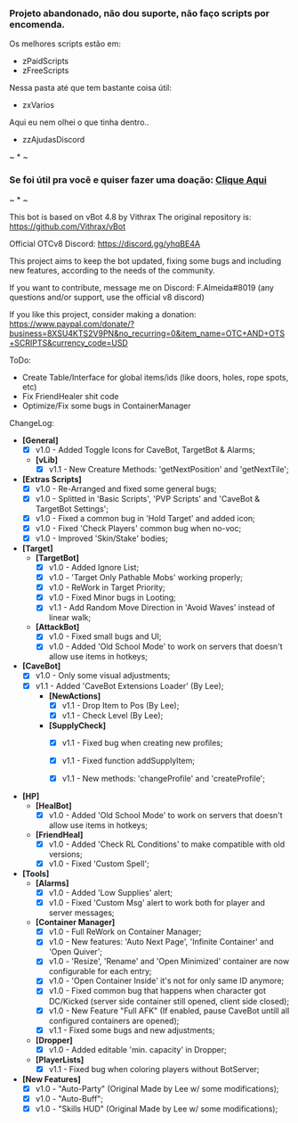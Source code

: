 ### Projeto abandonado, não dou suporte, não faço scripts por encomenda.

Os melhores scripts estão em:
- zPaidScripts
- zFreeScripts

Nessa pasta até que tem bastante coisa útil:
- zxVarios

Aqui eu nem olhei o que tinha dentro..
- zzAjudasDiscord

~
*
~

### Se foi útil pra você e quiser fazer uma doação: [Clique Aqui](https://www.paypal.com/donate/?business=8XSU4KTS2V9PN&no_recurring=0&item_name=OTC+AND+OTS+SCRIPTS&currency_code=BRL)


~
*
~

This bot is based on vBot 4.8 by Vithrax
The original repository is: https://github.com/Vithrax/vBot

Official OTCv8 Discord: https://discord.gg/yhqBE4A

This project aims to keep the bot updated, fixing some bugs and including new features, according to the needs of the community.

If you want to contribute, message me on Discord: F.Almeida#8019
(any questions and/or support, use the official v8 discord)

If you like this project, consider making a donation:
https://www.paypal.com/donate/?business=8XSU4KTS2V9PN&no_recurring=0&item_name=OTC+AND+OTS+SCRIPTS&currency_code=USD

ToDo:
- Create Table/Interface for global items/ids (like doors, holes, rope spots, etc)
- Fix FriendHealer shit code
- Optimize/Fix some bugs in ContainerManager

ChangeLog:
- **[General]**
  - [x] v1.0 - Added Toggle Icons for CaveBot, TargetBot & Alarms;
  - **[vLib]**
    - [x] v1.1 - New Creature Methods: 'getNextPosition' and 'getNextTile';

- **[Extras Scripts]**
  - [x] v1.0 - Re-Arranged and fixed some general bugs;
  - [x] v1.0 - Splitted in 'Basic Scripts', 'PVP Scripts' and 'CaveBot & TargetBot Settings';
  - [x] v1.0 - Fixed a common bug in 'Hold Target' and added icon;
  - [x] v1.0 - Fixed 'Check Players' common bug when no-voc;
  - [x] v1.0 - Improved 'Skin/Stake' bodies;

- **[Target]**
  - **[TargetBot]**
    - [x] v1.0 - Added Ignore List;
    - [x] v1.0 - 'Target Only Pathable Mobs' working properly;
    - [x] v1.0 - ReWork in Target Priority;
    - [x] v1.0 - Fixed Minor bugs in Looting;
    - [x] v1.1 - Add Random Move Direction in 'Avoid Waves' instead of linear walk;
  - **[AttackBot]**
    - [x] v1.0 - Fixed small bugs and UI;
    - [x] v1.0 - Added 'Old School Mode' to work on servers that doesn't allow use items in hotkeys;

- **[CaveBot]**
  - [x] v1.0 - Only some visual adjustments;
  - [x] v1.1 - Added 'CaveBot Extensions Loader' (By Lee);
    - **[NewActions]**
      - [x] v1.1 - Drop Item to Pos (By Lee);
      - [x] v1.1 - Check Level (By Lee);
    - **[SupplyCheck]**
      - [x] v1.1 - Fixed bug when creating new profiles;
      - [x] v1.1 - Fixed function addSupplyItem;
      - [x] v1.1 - New methods: 'changeProfile' and 'createProfile';
    

- **[HP]**
  - **[HealBot]**
    - [x] v1.0 - Added 'Old School Mode' to work on servers that doesn't allow use items in hotkeys;
  - **[FriendHeal]**
    - [x] v1.0 - Added 'Check RL Conditions' to make compatible with old versions;
    - [x] v1.0 - Fixed 'Custom Spell';

- **[Tools]**
    - **[Alarms]**
        - [x] v1.0 - Added 'Low Supplies' alert;
        - [x] v1.0 - Fixed 'Custom Msg' alert to work both for player and server messages;
    - **[Container Manager]**
      - [x] v1.0 - Full ReWork on Container Manager;
      - [x] v1.0 - New features: 'Auto Next Page', 'Infinite Container' and 'Open Quiver';
      - [x] v1.0 - 'Resize', 'Rename' and 'Open Minimized' container are now configurable for each entry;
      - [x] v1.0 - 'Open Container Inside' it's not for only same ID anymore;
      - [x] v1.0 - Fixed common bug that happens when character got DC/Kicked (server side container still opened, client side closed);
      - [x] v1.0 - New Feature "Full AFK" (If enabled, pause CaveBot untill all configured containers are opened);
      - [x] v1.1 - Fixed some bugs and new adjustments;
    - **[Dropper]**
      - [x] v1.0 - Added editable 'min. capacity' in Dropper; 
    - **[PlayerLists]**
      - [x] v1.1 - Fixed bug when coloring players without BotServer; 

- **[New Features]**
  - [x] v1.0 - "Auto-Party" (Original Made by Lee w/ some modifications);
  - [x] v1.0 - "Auto-Buff";
  - [x] v1.0 - "Skills HUD" (Original Made by Lee w/ some modifications);
